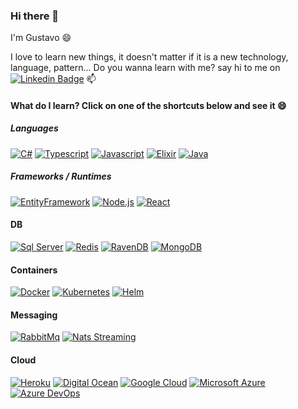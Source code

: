 ### Hi there 👋

I'm Gustavo 😄

I love to learn new things, it doesn't matter if it is a new technology, language, pattern... Do you wanna learn with me? say hi to me on [![Linkedin Badge](https://img.shields.io/badge/-LinkedIn-blue?style=flat&logo=Linkedin&logoColor=white)](https://www.linkedin.com/in/gumbers/) 📫

#### What do I learn? Click on one of the shortcuts below and see it 😄

##### Languages
[![C#](https://img.shields.io/badge/-C%23-239120?style=flat&logo=c-sharp&logoColor=white)](https://github.com/gumberss/ProposalValidator)
[![Typescript](https://img.shields.io/badge/-Typescript-007ACC?style=flat&logo=typescript&logoColor=white)](https://github.com/gumberss/Ticketing)
[![Javascript](https://img.shields.io/badge/-Javascript-%23F7DF1E?style=flat&logo=javascript&logoColor=white)](https://github.com/gumberss/LearnLanguages/tree/master/Javascript)
[![Elixir](https://img.shields.io/badge/-Elixir-4B275F?style=flat&logo=elixir&logoColor=white)](https://github.com/gumberss/LearnLanguages/tree/master/Elixir)
[![Java](https://img.shields.io/badge/-Java-007396?style=flat&logo=java&logoColor=white)](https://github.com/gumberss/madness-microservice)

##### Frameworks / Runtimes
[![EntityFramework](https://img.shields.io/badge/-Entity%20Framework-CC2927?style=flat)](https://github.com/gumberss/FinanceControlinator/tree/master/Microservices/Expenses)
[![Node.js](https://img.shields.io/badge/-Node.js-39933?style=flat&logo=node.js&logoColor=white)](https://github.com/gumberss/Ticketing)
[![React](https://img.shields.io/badge/-React-61DAFB?style=flat&logo=react&logoColor=white)](https://github.com/gumberss/reactnd-chirper-app)

#### DB
[![Sql Server](https://img.shields.io/badge/-Sql%20Server-CC2927?style=flat&logo=Microsoft-SQL-Server&logoColor=white)](https://github.com/gumberss/MySnacker)
[![Redis](https://img.shields.io/badge/-Redis-%DC382D?style=flat&logo=redis&logoColor=white)](https://github.com/gumberss/ASP.NET-Core-ECommerce)
[![RavenDB](https://img.shields.io/badge/-RavenDB-ca1c59?style=flat&logo=ravendb&logoColor=white)](https://github.com/gumberss/FinanceControlinator)
[![MongoDB](https://img.shields.io/badge/-MongoDB-47A248?style=flat&logo=mongodb&logoColor=white)](https://github.com/gumberss/Ticketing)

#### Containers
[![Docker](https://img.shields.io/badge/-Docker-2496ED?style=flat&logo=docker&logoColor=white)](https://github.com/gumberss/Ticketing)
[![Kubernetes](https://img.shields.io/badge/-Kubernetes-326CE5?style=flat&logo=kubernetes&logoColor=white)](https://github.com/gumberss/Ticketing)
[![Helm](https://img.shields.io/badge/-Helm-0F1689?style=flat&logo=helm&logoColor=white)](https://github.com/gumberss/FinanceControlinator/tree/master/infra/helm)

#### Messaging
[![RabbitMq](https://img.shields.io/badge/-RabbitMq-FF6600?style=flat&logo=rabbitmq&logoColor=white)](https://github.com/gumberss/madness-microservice)
[![Nats Streaming](https://img.shields.io/badge/-Nats%20Streaming-4086F2?style=flat)](https://github.com/gumberss/Ticketing)

#### Cloud
[![Heroku](https://img.shields.io/badge/-Heroku-430098?style=flat&logo=heroku&logoColor=white)](https://github.com/gumberss/piadometro-server)
[![Digital Ocean](https://img.shields.io/badge/-Digital%20Ocean-0080FF?style=flat&logo=digitalocean&logoColor=white)](https://github.com/gumberss/Ticketing/)
[![Google Cloud](https://img.shields.io/badge/-Google%20Cloud-4285F4?style=flat&logo=google-cloud&logoColor=white)](https://github.com/gumberss/Ticketing/tree/master/infra/k8s/google-cloud)
[![Microsoft Azure](https://img.shields.io/badge/-Microsoft%20Azure-0078D4?style=flat&logo=microsoftazure&logoColor=white)](https://github.com/gumberss/FinanceControlinator)
[![Azure DevOps](https://img.shields.io/badge/-Azure%20DevOps-0078D7?style=flat&logo=azuredevops&logoColor=white)](https://github.com/gumberss/FinanceControlinator)

